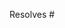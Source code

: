 <!--
Welcome to the docker-compose issue tracker, and thank you for your interest
in contributing to the project! Please make sure you've read the guidelines
in CONTRIBUTING.md before submitting your pull request. Contributions that
do not comply and contributions with failing tests will not be reviewed!
-->

<!-- Please make sure an issue describing the problem the PR is trying to
    solve exists, or create it before submitting a PR. The maintainers will
    validate if the issue should be addressed or if it is out of scope for the
    project.
-->
Resolves #
